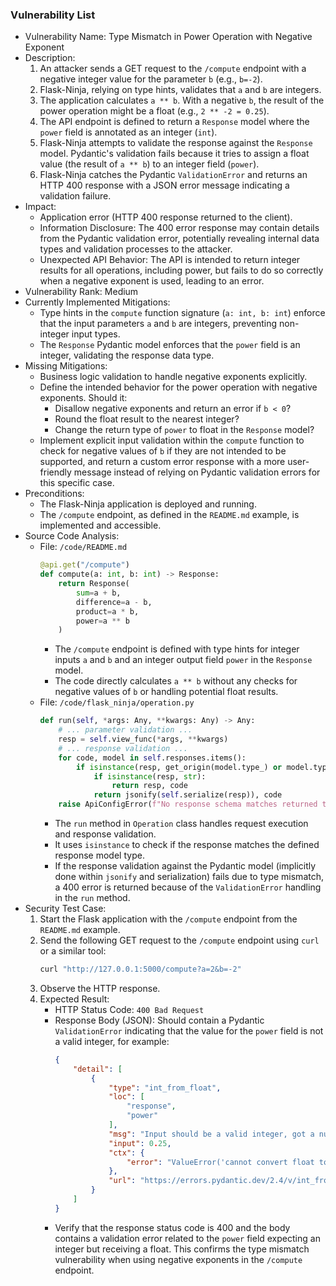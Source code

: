 ### Vulnerability List

- Vulnerability Name: Type Mismatch in Power Operation with Negative Exponent
- Description:
    1. An attacker sends a GET request to the `/compute` endpoint with a negative integer value for the parameter `b` (e.g., `b=-2`).
    2. Flask-Ninja, relying on type hints, validates that `a` and `b` are integers.
    3. The application calculates `a ** b`. With a negative `b`, the result of the power operation might be a float (e.g., `2 ** -2 = 0.25`).
    4. The API endpoint is defined to return a `Response` model where the `power` field is annotated as an integer (`int`).
    5. Flask-Ninja attempts to validate the response against the `Response` model. Pydantic's validation fails because it tries to assign a float value (the result of `a ** b`) to an integer field (`power`).
    6. Flask-Ninja catches the Pydantic `ValidationError` and returns an HTTP 400 response with a JSON error message indicating a validation failure.
- Impact:
    - Application error (HTTP 400 response returned to the client).
    - Information Disclosure: The 400 error response may contain details from the Pydantic validation error, potentially revealing internal data types and validation processes to the attacker.
    - Unexpected API Behavior: The API is intended to return integer results for all operations, including power, but fails to do so correctly when a negative exponent is used, leading to an error.
- Vulnerability Rank: Medium
- Currently Implemented Mitigations:
    - Type hints in the `compute` function signature (`a: int, b: int`) enforce that the input parameters `a` and `b` are integers, preventing non-integer input types.
    - The `Response` Pydantic model enforces that the `power` field is an integer, validating the response data type.
- Missing Mitigations:
    - Business logic validation to handle negative exponents explicitly.
    - Define the intended behavior for the power operation with negative exponents. Should it:
        - Disallow negative exponents and return an error if `b < 0`?
        - Round the float result to the nearest integer?
        - Change the return type of `power` to float in the `Response` model?
    - Implement explicit input validation within the `compute` function to check for negative values of `b` if they are not intended to be supported, and return a custom error response with a more user-friendly message instead of relying on Pydantic validation errors for this specific case.
- Preconditions:
    - The Flask-Ninja application is deployed and running.
    - The `/compute` endpoint, as defined in the `README.md` example, is implemented and accessible.
- Source Code Analysis:
    - File: `/code/README.md`
        ```python
        @api.get("/compute")
        def compute(a: int, b: int) -> Response:
            return Response(
                sum=a + b,
                difference=a - b,
                product=a * b,
                power=a ** b
            )
        ```
        - The `/compute` endpoint is defined with type hints for integer inputs `a` and `b` and an integer output field `power` in the `Response` model.
        - The code directly calculates `a ** b` without any checks for negative values of `b` or handling potential float results.
    - File: `/code/flask_ninja/operation.py`
        ```python
        def run(self, *args: Any, **kwargs: Any) -> Any:
            # ... parameter validation ...
            resp = self.view_func(*args, **kwargs)
            # ... response validation ...
            for code, model in self.responses.items():
                if isinstance(resp, get_origin(model.type_) or model.type_):
                    if isinstance(resp, str):
                        return resp, code
                    return jsonify(self.serialize(resp)), code
            raise ApiConfigError(f"No response schema matches returned type {type(resp)}")
        ```
        - The `run` method in `Operation` class handles request execution and response validation.
        - It uses `isinstance` to check if the response matches the defined response model type.
        - If the response validation against the Pydantic model (implicitly done within `jsonify` and serialization) fails due to type mismatch, a 400 error is returned because of the `ValidationError` handling in the `run` method.
- Security Test Case:
    1. Start the Flask application with the `/compute` endpoint from the `README.md` example.
    2. Send the following GET request to the `/compute` endpoint using `curl` or a similar tool:
        ```bash
        curl "http://127.0.0.1:5000/compute?a=2&b=-2"
        ```
    3. Observe the HTTP response.
    4. Expected Result:
        - HTTP Status Code: `400 Bad Request`
        - Response Body (JSON): Should contain a Pydantic `ValidationError` indicating that the value for the `power` field is not a valid integer, for example:
            ```json
            {
                "detail": [
                    {
                        "type": "int_from_float",
                        "loc": [
                            "response",
                            "power"
                        ],
                        "msg": "Input should be a valid integer, got a number with a fractional part",
                        "input": 0.25,
                        "ctx": {
                            "error": "ValueError('cannot convert float to int')"
                        },
                        "url": "https://errors.pydantic.dev/2.4/v/int_from_float"
                    }
                ]
            }
            ```
        - Verify that the response status code is 400 and the body contains a validation error related to the `power` field expecting an integer but receiving a float. This confirms the type mismatch vulnerability when using negative exponents in the `/compute` endpoint.